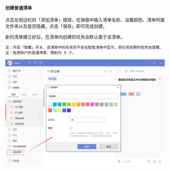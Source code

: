 #### 创建普通清单

点击左侧边栏的「添加清单」按钮，在弹窗中输入清单名称、设置颜色、清单所属文件夹以及是否隐藏，点击「保存」即可完成创建。

新的清单建立好后，在清单内创建的任务会默认属于该清单。

`注：开启「隐藏」开关，该清单中的任务将不会在智能清单中显示，但任务到期时依然会提醒。` `注：免费账户的普通清单，限制为 9 个。`

![winnormallist](../../images/Windows/list/pasted%20image%200%205.png)

